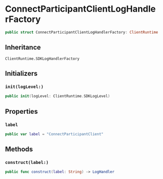 # ConnectParticipantClientLogHandlerFactory

``` swift
public struct ConnectParticipantClientLogHandlerFactory: ClientRuntime.SDKLogHandlerFactory 
```

## Inheritance

`ClientRuntime.SDKLogHandlerFactory`

## Initializers

### `init(logLevel:)`

``` swift
public init(logLevel: ClientRuntime.SDKLogLevel) 
```

## Properties

### `label`

``` swift
public var label = "ConnectParticipantClient"
```

## Methods

### `construct(label:)`

``` swift
public func construct(label: String) -> LogHandler 
```
